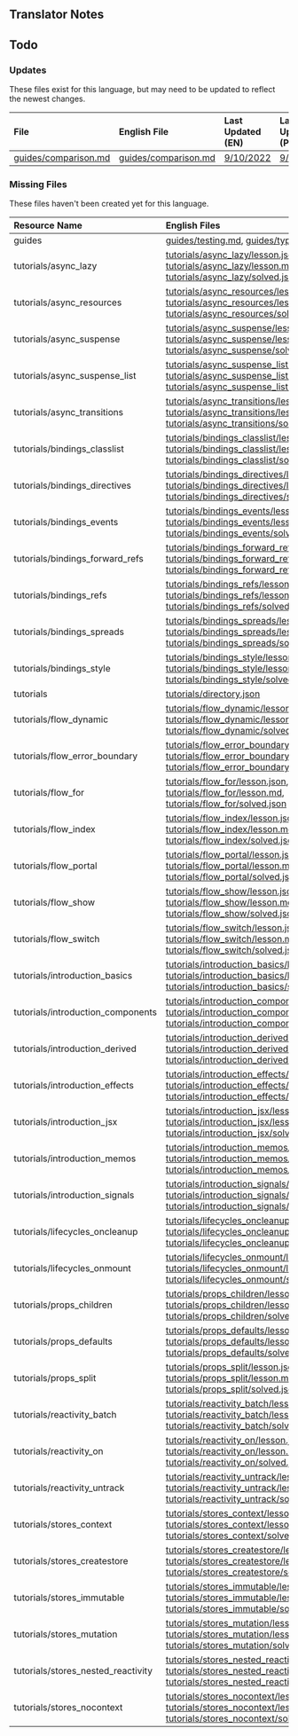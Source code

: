
## Translator Notes

## Todo

### Updates  
These files exist for this language, but may need to be updated to reflect the newest changes.  
<!--MM:START (UPDATED:lang=pt) -->
| File                                                                                                  | English File                                                                                          | Last Updated (EN)                                                                                  | Last Updated (PT)                                                                                 |
| :---------------------------------------------------------------------------------------------------- | :---------------------------------------------------------------------------------------------------- | :------------------------------------------------------------------------------------------------- | :------------------------------------------------------------------------------------------------ |
| [guides/comparison.md](https://github.com/solidjs/solid-docs/tree/main/langs/pt/guides/comparison.md) | [guides/comparison.md](https://github.com/solidjs/solid-docs/tree/main/langs/en/guides/comparison.md) | [9/10/2022](https://github.com/solidjs/solid-docs/commit/8f0dc1e99fd59f3275b59ab94d7caab75cd7a975) | [9/7/2022](https://github.com/solidjs/solid-docs/commit/7a0656c409728d26f791ad1e30648171963a5316) |

<!--MM:END-->
### Missing Files  
These files haven't been created yet for this language.  
<!--MM:START (CREATED:lang=pt) -->
| Resource Name                      | English Files                                                                                                                                                                                                                                                                                                                                                                                                                                                               |
| :--------------------------------- | :-------------------------------------------------------------------------------------------------------------------------------------------------------------------------------------------------------------------------------------------------------------------------------------------------------------------------------------------------------------------------------------------------------------------------------------------------------------------------- |
| guides                             | [guides/testing.md](https://github.com/solidjs/solid-docs/tree/main/langs/pt/guides/testing.md), [guides/typescript.md](https://github.com/solidjs/solid-docs/tree/main/langs/pt/guides/typescript.md)                                                                                                                                                                                                                                                                      |
| tutorials/async_lazy               | [tutorials/async_lazy/lesson.json](https://github.com/solidjs/solid-docs/tree/main/langs/pt/tutorials/async_lazy/lesson.json), [tutorials/async_lazy/lesson.md](https://github.com/solidjs/solid-docs/tree/main/langs/pt/tutorials/async_lazy/lesson.md), [tutorials/async_lazy/solved.json](https://github.com/solidjs/solid-docs/tree/main/langs/pt/tutorials/async_lazy/solved.json)                                                                                     |
| tutorials/async_resources          | [tutorials/async_resources/lesson.json](https://github.com/solidjs/solid-docs/tree/main/langs/pt/tutorials/async_resources/lesson.json), [tutorials/async_resources/lesson.md](https://github.com/solidjs/solid-docs/tree/main/langs/pt/tutorials/async_resources/lesson.md), [tutorials/async_resources/solved.json](https://github.com/solidjs/solid-docs/tree/main/langs/pt/tutorials/async_resources/solved.json)                                                       |
| tutorials/async_suspense           | [tutorials/async_suspense/lesson.json](https://github.com/solidjs/solid-docs/tree/main/langs/pt/tutorials/async_suspense/lesson.json), [tutorials/async_suspense/lesson.md](https://github.com/solidjs/solid-docs/tree/main/langs/pt/tutorials/async_suspense/lesson.md), [tutorials/async_suspense/solved.json](https://github.com/solidjs/solid-docs/tree/main/langs/pt/tutorials/async_suspense/solved.json)                                                             |
| tutorials/async_suspense_list      | [tutorials/async_suspense_list/lesson.json](https://github.com/solidjs/solid-docs/tree/main/langs/pt/tutorials/async_suspense_list/lesson.json), [tutorials/async_suspense_list/lesson.md](https://github.com/solidjs/solid-docs/tree/main/langs/pt/tutorials/async_suspense_list/lesson.md), [tutorials/async_suspense_list/solved.json](https://github.com/solidjs/solid-docs/tree/main/langs/pt/tutorials/async_suspense_list/solved.json)                               |
| tutorials/async_transitions        | [tutorials/async_transitions/lesson.json](https://github.com/solidjs/solid-docs/tree/main/langs/pt/tutorials/async_transitions/lesson.json), [tutorials/async_transitions/lesson.md](https://github.com/solidjs/solid-docs/tree/main/langs/pt/tutorials/async_transitions/lesson.md), [tutorials/async_transitions/solved.json](https://github.com/solidjs/solid-docs/tree/main/langs/pt/tutorials/async_transitions/solved.json)                                           |
| tutorials/bindings_classlist       | [tutorials/bindings_classlist/lesson.json](https://github.com/solidjs/solid-docs/tree/main/langs/pt/tutorials/bindings_classlist/lesson.json), [tutorials/bindings_classlist/lesson.md](https://github.com/solidjs/solid-docs/tree/main/langs/pt/tutorials/bindings_classlist/lesson.md), [tutorials/bindings_classlist/solved.json](https://github.com/solidjs/solid-docs/tree/main/langs/pt/tutorials/bindings_classlist/solved.json)                                     |
| tutorials/bindings_directives      | [tutorials/bindings_directives/lesson.json](https://github.com/solidjs/solid-docs/tree/main/langs/pt/tutorials/bindings_directives/lesson.json), [tutorials/bindings_directives/lesson.md](https://github.com/solidjs/solid-docs/tree/main/langs/pt/tutorials/bindings_directives/lesson.md), [tutorials/bindings_directives/solved.json](https://github.com/solidjs/solid-docs/tree/main/langs/pt/tutorials/bindings_directives/solved.json)                               |
| tutorials/bindings_events          | [tutorials/bindings_events/lesson.json](https://github.com/solidjs/solid-docs/tree/main/langs/pt/tutorials/bindings_events/lesson.json), [tutorials/bindings_events/lesson.md](https://github.com/solidjs/solid-docs/tree/main/langs/pt/tutorials/bindings_events/lesson.md), [tutorials/bindings_events/solved.json](https://github.com/solidjs/solid-docs/tree/main/langs/pt/tutorials/bindings_events/solved.json)                                                       |
| tutorials/bindings_forward_refs    | [tutorials/bindings_forward_refs/lesson.json](https://github.com/solidjs/solid-docs/tree/main/langs/pt/tutorials/bindings_forward_refs/lesson.json), [tutorials/bindings_forward_refs/lesson.md](https://github.com/solidjs/solid-docs/tree/main/langs/pt/tutorials/bindings_forward_refs/lesson.md), [tutorials/bindings_forward_refs/solved.json](https://github.com/solidjs/solid-docs/tree/main/langs/pt/tutorials/bindings_forward_refs/solved.json)                   |
| tutorials/bindings_refs            | [tutorials/bindings_refs/lesson.json](https://github.com/solidjs/solid-docs/tree/main/langs/pt/tutorials/bindings_refs/lesson.json), [tutorials/bindings_refs/lesson.md](https://github.com/solidjs/solid-docs/tree/main/langs/pt/tutorials/bindings_refs/lesson.md), [tutorials/bindings_refs/solved.json](https://github.com/solidjs/solid-docs/tree/main/langs/pt/tutorials/bindings_refs/solved.json)                                                                   |
| tutorials/bindings_spreads         | [tutorials/bindings_spreads/lesson.json](https://github.com/solidjs/solid-docs/tree/main/langs/pt/tutorials/bindings_spreads/lesson.json), [tutorials/bindings_spreads/lesson.md](https://github.com/solidjs/solid-docs/tree/main/langs/pt/tutorials/bindings_spreads/lesson.md), [tutorials/bindings_spreads/solved.json](https://github.com/solidjs/solid-docs/tree/main/langs/pt/tutorials/bindings_spreads/solved.json)                                                 |
| tutorials/bindings_style           | [tutorials/bindings_style/lesson.json](https://github.com/solidjs/solid-docs/tree/main/langs/pt/tutorials/bindings_style/lesson.json), [tutorials/bindings_style/lesson.md](https://github.com/solidjs/solid-docs/tree/main/langs/pt/tutorials/bindings_style/lesson.md), [tutorials/bindings_style/solved.json](https://github.com/solidjs/solid-docs/tree/main/langs/pt/tutorials/bindings_style/solved.json)                                                             |
| tutorials                          | [tutorials/directory.json](https://github.com/solidjs/solid-docs/tree/main/langs/pt/tutorials/directory.json)                                                                                                                                                                                                                                                                                                                                                               |
| tutorials/flow_dynamic             | [tutorials/flow_dynamic/lesson.json](https://github.com/solidjs/solid-docs/tree/main/langs/pt/tutorials/flow_dynamic/lesson.json), [tutorials/flow_dynamic/lesson.md](https://github.com/solidjs/solid-docs/tree/main/langs/pt/tutorials/flow_dynamic/lesson.md), [tutorials/flow_dynamic/solved.json](https://github.com/solidjs/solid-docs/tree/main/langs/pt/tutorials/flow_dynamic/solved.json)                                                                         |
| tutorials/flow_error_boundary      | [tutorials/flow_error_boundary/lesson.json](https://github.com/solidjs/solid-docs/tree/main/langs/pt/tutorials/flow_error_boundary/lesson.json), [tutorials/flow_error_boundary/lesson.md](https://github.com/solidjs/solid-docs/tree/main/langs/pt/tutorials/flow_error_boundary/lesson.md), [tutorials/flow_error_boundary/solved.json](https://github.com/solidjs/solid-docs/tree/main/langs/pt/tutorials/flow_error_boundary/solved.json)                               |
| tutorials/flow_for                 | [tutorials/flow_for/lesson.json](https://github.com/solidjs/solid-docs/tree/main/langs/pt/tutorials/flow_for/lesson.json), [tutorials/flow_for/lesson.md](https://github.com/solidjs/solid-docs/tree/main/langs/pt/tutorials/flow_for/lesson.md), [tutorials/flow_for/solved.json](https://github.com/solidjs/solid-docs/tree/main/langs/pt/tutorials/flow_for/solved.json)                                                                                                 |
| tutorials/flow_index               | [tutorials/flow_index/lesson.json](https://github.com/solidjs/solid-docs/tree/main/langs/pt/tutorials/flow_index/lesson.json), [tutorials/flow_index/lesson.md](https://github.com/solidjs/solid-docs/tree/main/langs/pt/tutorials/flow_index/lesson.md), [tutorials/flow_index/solved.json](https://github.com/solidjs/solid-docs/tree/main/langs/pt/tutorials/flow_index/solved.json)                                                                                     |
| tutorials/flow_portal              | [tutorials/flow_portal/lesson.json](https://github.com/solidjs/solid-docs/tree/main/langs/pt/tutorials/flow_portal/lesson.json), [tutorials/flow_portal/lesson.md](https://github.com/solidjs/solid-docs/tree/main/langs/pt/tutorials/flow_portal/lesson.md), [tutorials/flow_portal/solved.json](https://github.com/solidjs/solid-docs/tree/main/langs/pt/tutorials/flow_portal/solved.json)                                                                               |
| tutorials/flow_show                | [tutorials/flow_show/lesson.json](https://github.com/solidjs/solid-docs/tree/main/langs/pt/tutorials/flow_show/lesson.json), [tutorials/flow_show/lesson.md](https://github.com/solidjs/solid-docs/tree/main/langs/pt/tutorials/flow_show/lesson.md), [tutorials/flow_show/solved.json](https://github.com/solidjs/solid-docs/tree/main/langs/pt/tutorials/flow_show/solved.json)                                                                                           |
| tutorials/flow_switch              | [tutorials/flow_switch/lesson.json](https://github.com/solidjs/solid-docs/tree/main/langs/pt/tutorials/flow_switch/lesson.json), [tutorials/flow_switch/lesson.md](https://github.com/solidjs/solid-docs/tree/main/langs/pt/tutorials/flow_switch/lesson.md), [tutorials/flow_switch/solved.json](https://github.com/solidjs/solid-docs/tree/main/langs/pt/tutorials/flow_switch/solved.json)                                                                               |
| tutorials/introduction_basics      | [tutorials/introduction_basics/lesson.json](https://github.com/solidjs/solid-docs/tree/main/langs/pt/tutorials/introduction_basics/lesson.json), [tutorials/introduction_basics/lesson.md](https://github.com/solidjs/solid-docs/tree/main/langs/pt/tutorials/introduction_basics/lesson.md), [tutorials/introduction_basics/solved.json](https://github.com/solidjs/solid-docs/tree/main/langs/pt/tutorials/introduction_basics/solved.json)                               |
| tutorials/introduction_components  | [tutorials/introduction_components/lesson.json](https://github.com/solidjs/solid-docs/tree/main/langs/pt/tutorials/introduction_components/lesson.json), [tutorials/introduction_components/lesson.md](https://github.com/solidjs/solid-docs/tree/main/langs/pt/tutorials/introduction_components/lesson.md), [tutorials/introduction_components/solved.json](https://github.com/solidjs/solid-docs/tree/main/langs/pt/tutorials/introduction_components/solved.json)       |
| tutorials/introduction_derived     | [tutorials/introduction_derived/lesson.json](https://github.com/solidjs/solid-docs/tree/main/langs/pt/tutorials/introduction_derived/lesson.json), [tutorials/introduction_derived/lesson.md](https://github.com/solidjs/solid-docs/tree/main/langs/pt/tutorials/introduction_derived/lesson.md), [tutorials/introduction_derived/solved.json](https://github.com/solidjs/solid-docs/tree/main/langs/pt/tutorials/introduction_derived/solved.json)                         |
| tutorials/introduction_effects     | [tutorials/introduction_effects/lesson.json](https://github.com/solidjs/solid-docs/tree/main/langs/pt/tutorials/introduction_effects/lesson.json), [tutorials/introduction_effects/lesson.md](https://github.com/solidjs/solid-docs/tree/main/langs/pt/tutorials/introduction_effects/lesson.md), [tutorials/introduction_effects/solved.json](https://github.com/solidjs/solid-docs/tree/main/langs/pt/tutorials/introduction_effects/solved.json)                         |
| tutorials/introduction_jsx         | [tutorials/introduction_jsx/lesson.json](https://github.com/solidjs/solid-docs/tree/main/langs/pt/tutorials/introduction_jsx/lesson.json), [tutorials/introduction_jsx/lesson.md](https://github.com/solidjs/solid-docs/tree/main/langs/pt/tutorials/introduction_jsx/lesson.md), [tutorials/introduction_jsx/solved.json](https://github.com/solidjs/solid-docs/tree/main/langs/pt/tutorials/introduction_jsx/solved.json)                                                 |
| tutorials/introduction_memos       | [tutorials/introduction_memos/lesson.json](https://github.com/solidjs/solid-docs/tree/main/langs/pt/tutorials/introduction_memos/lesson.json), [tutorials/introduction_memos/lesson.md](https://github.com/solidjs/solid-docs/tree/main/langs/pt/tutorials/introduction_memos/lesson.md), [tutorials/introduction_memos/solved.json](https://github.com/solidjs/solid-docs/tree/main/langs/pt/tutorials/introduction_memos/solved.json)                                     |
| tutorials/introduction_signals     | [tutorials/introduction_signals/lesson.json](https://github.com/solidjs/solid-docs/tree/main/langs/pt/tutorials/introduction_signals/lesson.json), [tutorials/introduction_signals/lesson.md](https://github.com/solidjs/solid-docs/tree/main/langs/pt/tutorials/introduction_signals/lesson.md), [tutorials/introduction_signals/solved.json](https://github.com/solidjs/solid-docs/tree/main/langs/pt/tutorials/introduction_signals/solved.json)                         |
| tutorials/lifecycles_oncleanup     | [tutorials/lifecycles_oncleanup/lesson.json](https://github.com/solidjs/solid-docs/tree/main/langs/pt/tutorials/lifecycles_oncleanup/lesson.json), [tutorials/lifecycles_oncleanup/lesson.md](https://github.com/solidjs/solid-docs/tree/main/langs/pt/tutorials/lifecycles_oncleanup/lesson.md), [tutorials/lifecycles_oncleanup/solved.json](https://github.com/solidjs/solid-docs/tree/main/langs/pt/tutorials/lifecycles_oncleanup/solved.json)                         |
| tutorials/lifecycles_onmount       | [tutorials/lifecycles_onmount/lesson.json](https://github.com/solidjs/solid-docs/tree/main/langs/pt/tutorials/lifecycles_onmount/lesson.json), [tutorials/lifecycles_onmount/lesson.md](https://github.com/solidjs/solid-docs/tree/main/langs/pt/tutorials/lifecycles_onmount/lesson.md), [tutorials/lifecycles_onmount/solved.json](https://github.com/solidjs/solid-docs/tree/main/langs/pt/tutorials/lifecycles_onmount/solved.json)                                     |
| tutorials/props_children           | [tutorials/props_children/lesson.json](https://github.com/solidjs/solid-docs/tree/main/langs/pt/tutorials/props_children/lesson.json), [tutorials/props_children/lesson.md](https://github.com/solidjs/solid-docs/tree/main/langs/pt/tutorials/props_children/lesson.md), [tutorials/props_children/solved.json](https://github.com/solidjs/solid-docs/tree/main/langs/pt/tutorials/props_children/solved.json)                                                             |
| tutorials/props_defaults           | [tutorials/props_defaults/lesson.json](https://github.com/solidjs/solid-docs/tree/main/langs/pt/tutorials/props_defaults/lesson.json), [tutorials/props_defaults/lesson.md](https://github.com/solidjs/solid-docs/tree/main/langs/pt/tutorials/props_defaults/lesson.md), [tutorials/props_defaults/solved.json](https://github.com/solidjs/solid-docs/tree/main/langs/pt/tutorials/props_defaults/solved.json)                                                             |
| tutorials/props_split              | [tutorials/props_split/lesson.json](https://github.com/solidjs/solid-docs/tree/main/langs/pt/tutorials/props_split/lesson.json), [tutorials/props_split/lesson.md](https://github.com/solidjs/solid-docs/tree/main/langs/pt/tutorials/props_split/lesson.md), [tutorials/props_split/solved.json](https://github.com/solidjs/solid-docs/tree/main/langs/pt/tutorials/props_split/solved.json)                                                                               |
| tutorials/reactivity_batch         | [tutorials/reactivity_batch/lesson.json](https://github.com/solidjs/solid-docs/tree/main/langs/pt/tutorials/reactivity_batch/lesson.json), [tutorials/reactivity_batch/lesson.md](https://github.com/solidjs/solid-docs/tree/main/langs/pt/tutorials/reactivity_batch/lesson.md), [tutorials/reactivity_batch/solved.json](https://github.com/solidjs/solid-docs/tree/main/langs/pt/tutorials/reactivity_batch/solved.json)                                                 |
| tutorials/reactivity_on            | [tutorials/reactivity_on/lesson.json](https://github.com/solidjs/solid-docs/tree/main/langs/pt/tutorials/reactivity_on/lesson.json), [tutorials/reactivity_on/lesson.md](https://github.com/solidjs/solid-docs/tree/main/langs/pt/tutorials/reactivity_on/lesson.md), [tutorials/reactivity_on/solved.json](https://github.com/solidjs/solid-docs/tree/main/langs/pt/tutorials/reactivity_on/solved.json)                                                                   |
| tutorials/reactivity_untrack       | [tutorials/reactivity_untrack/lesson.json](https://github.com/solidjs/solid-docs/tree/main/langs/pt/tutorials/reactivity_untrack/lesson.json), [tutorials/reactivity_untrack/lesson.md](https://github.com/solidjs/solid-docs/tree/main/langs/pt/tutorials/reactivity_untrack/lesson.md), [tutorials/reactivity_untrack/solved.json](https://github.com/solidjs/solid-docs/tree/main/langs/pt/tutorials/reactivity_untrack/solved.json)                                     |
| tutorials/stores_context           | [tutorials/stores_context/lesson.json](https://github.com/solidjs/solid-docs/tree/main/langs/pt/tutorials/stores_context/lesson.json), [tutorials/stores_context/lesson.md](https://github.com/solidjs/solid-docs/tree/main/langs/pt/tutorials/stores_context/lesson.md), [tutorials/stores_context/solved.json](https://github.com/solidjs/solid-docs/tree/main/langs/pt/tutorials/stores_context/solved.json)                                                             |
| tutorials/stores_createstore       | [tutorials/stores_createstore/lesson.json](https://github.com/solidjs/solid-docs/tree/main/langs/pt/tutorials/stores_createstore/lesson.json), [tutorials/stores_createstore/lesson.md](https://github.com/solidjs/solid-docs/tree/main/langs/pt/tutorials/stores_createstore/lesson.md), [tutorials/stores_createstore/solved.json](https://github.com/solidjs/solid-docs/tree/main/langs/pt/tutorials/stores_createstore/solved.json)                                     |
| tutorials/stores_immutable         | [tutorials/stores_immutable/lesson.json](https://github.com/solidjs/solid-docs/tree/main/langs/pt/tutorials/stores_immutable/lesson.json), [tutorials/stores_immutable/lesson.md](https://github.com/solidjs/solid-docs/tree/main/langs/pt/tutorials/stores_immutable/lesson.md), [tutorials/stores_immutable/solved.json](https://github.com/solidjs/solid-docs/tree/main/langs/pt/tutorials/stores_immutable/solved.json)                                                 |
| tutorials/stores_mutation          | [tutorials/stores_mutation/lesson.json](https://github.com/solidjs/solid-docs/tree/main/langs/pt/tutorials/stores_mutation/lesson.json), [tutorials/stores_mutation/lesson.md](https://github.com/solidjs/solid-docs/tree/main/langs/pt/tutorials/stores_mutation/lesson.md), [tutorials/stores_mutation/solved.json](https://github.com/solidjs/solid-docs/tree/main/langs/pt/tutorials/stores_mutation/solved.json)                                                       |
| tutorials/stores_nested_reactivity | [tutorials/stores_nested_reactivity/lesson.json](https://github.com/solidjs/solid-docs/tree/main/langs/pt/tutorials/stores_nested_reactivity/lesson.json), [tutorials/stores_nested_reactivity/lesson.md](https://github.com/solidjs/solid-docs/tree/main/langs/pt/tutorials/stores_nested_reactivity/lesson.md), [tutorials/stores_nested_reactivity/solved.json](https://github.com/solidjs/solid-docs/tree/main/langs/pt/tutorials/stores_nested_reactivity/solved.json) |
| tutorials/stores_nocontext         | [tutorials/stores_nocontext/lesson.json](https://github.com/solidjs/solid-docs/tree/main/langs/pt/tutorials/stores_nocontext/lesson.json), [tutorials/stores_nocontext/lesson.md](https://github.com/solidjs/solid-docs/tree/main/langs/pt/tutorials/stores_nocontext/lesson.md), [tutorials/stores_nocontext/solved.json](https://github.com/solidjs/solid-docs/tree/main/langs/pt/tutorials/stores_nocontext/solved.json)                                                 |

<!--MM:END-->
        